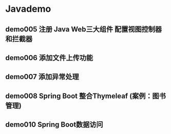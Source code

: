 # Javademo
## demo005 注册 Java Web三大组件 配置视图控制器和拦截器
## demo006 添加文件上传功能
## demo007 添加异常处理
## demo008 Spring Boot 整合Thymeleaf (案例：图书管理)
## demo010 Spring Boot数据访问
